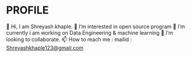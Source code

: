 # PROFILE

👋 Hi, I am Shreyash khaple.
👀 I’m interested in open source program
🌱 I’m currently i am working on Data Engineering & machine learning
💞️ I’m looking to collaborate.
📫 How to reach me : mailid : Shreyashkhaple123@gmail.com
